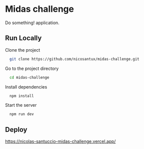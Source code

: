 # Midas challenge

Do something! application.

## Run Locally

Clone the project

```bash
  git clone https://github.com/nicosantux/midas-challenge.git
```

Go to the project directory

```bash
  cd midas-challenge
```

Install dependencies

```bash
  npm install
```

Start the server

```bash
  npm run dev
```

## Deploy

https://nicolas-santuccio-midas-challenge.vercel.app/

